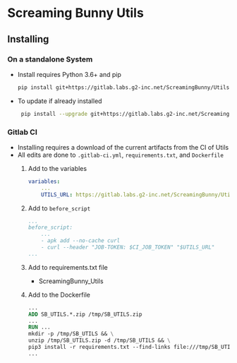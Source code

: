# Screaming Bunny Utils

## Installing
### On a standalone System
- Install requires Python 3.6+ and pip
    
    ```bash
    pip install git+https://gitlab.labs.g2-inc.net/ScreamingBunny/Utils.git
    ```
        
- To update if already installed
	 
   ```bash
	pip install --upgrade git+https://gitlab.labs.g2-inc.net/ScreamingBunny/Utils.git
   ```
   
### Gitlab CI
- Installing requires a download of the current artifacts from the CI of Utils
-  All edits are done to `.gitlab-ci.yml`, `requirements.txt`, and `Dockerfile`
	1. Add to the variables

		```yaml
		variables:
			...
			UTILS_URL: https://gitlab.labs.g2-inc.net/ScreamingBunny/Utils/-/jobs/artifacts/master/download?job=Build-Wheel
		```
	2. Add to `before_script`
			
		```yaml
		...
		before_script:
			...
			- apk add --no-cache curl
			- curl --header "JOB-TOKEN: $CI_JOB_TOKEN" "$UTILS_URL"
		...
		```
	3. Add to requirements.txt file
		- ScreamingBunny_Utils
	
	4. Add to the Dockerfile

		```DockerFile
		...
		ADD SB_UTILS.*.zip /tmp/SB_UTILS.zip
		...
		RUN ...
		mkdir -p /tmp/SB_UTILS && \
		unzip /tmp/SB_UTILS.zip -d /tmp/SB_UTILS && \
		pip3 install -r requirements.txt --find-links file:///tmp/SB_UTILS && \
		...
		```